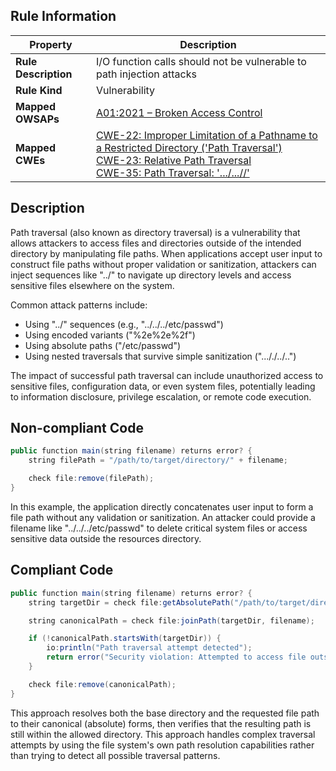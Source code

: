 ## Rule Information

| Property | Description |
|---------|-------------|
| **Rule Description** | I/O function calls should not be vulnerable to path injection attacks |
| **Rule Kind** | Vulnerability |
| **Mapped OWSAPs** | [A01:2021 – Broken Access Control](https://owasp.org/Top10/A01_2021-Broken_Access_Control/) |
| **Mapped CWEs** | [CWE-22: Improper Limitation of a Pathname to a Restricted Directory ('Path Traversal')](https://cwe.mitre.org/data/definitions/22.html)<br>[CWE-23: Relative Path Traversal](https://cwe.mitre.org/data/definitions/23.html)<br>[CWE-35: Path Traversal: '.../...//'](https://cwe.mitre.org/data/definitions/35.html) |

## Description

Path traversal (also known as directory traversal) is a vulnerability that allows attackers to access files and directories outside of the intended directory by manipulating file paths. When applications accept user input to construct file paths without proper validation or sanitization, attackers can inject sequences like "../" to navigate up directory levels and access sensitive files elsewhere on the system.

Common attack patterns include:

- Using "../" sequences (e.g., "../../../etc/passwd")
- Using encoded variants ("%2e%2e%2f")
- Using absolute paths ("/etc/passwd")
- Using nested traversals that survive simple sanitization ("..././../..")

The impact of successful path traversal can include unauthorized access to sensitive files, configuration data, or even system files, potentially leading to information disclosure, privilege escalation, or remote code execution.

## Non-compliant Code

```java
public function main(string filename) returns error? {
    string filePath = "/path/to/target/directory/" + filename;

    check file:remove(filePath);
}
```

In this example, the application directly concatenates user input to form a file path without any validation or sanitization. An attacker could provide a filename like "../../../etc/passwd" to delete critical system files or access sensitive data outside the resources directory.

## Compliant Code

```java
public function main(string filename) returns error? {
    string targetDir = check file:getAbsolutePath("/path/to/target/directory/");

    string canonicalPath = check file:joinPath(targetDir, filename);

    if (!canonicalPath.startsWith(targetDir)) {
        io:println("Path traversal attempt detected");
        return error("Security violation: Attempted to access file outside allowed directory");
    }

    check file:remove(canonicalPath);
}
```

This approach resolves both the base directory and the requested file path to their canonical (absolute) forms, then verifies that the resulting path is still within the allowed directory. This approach handles complex traversal attempts by using the file system's own path resolution capabilities rather than trying to detect all possible traversal patterns.